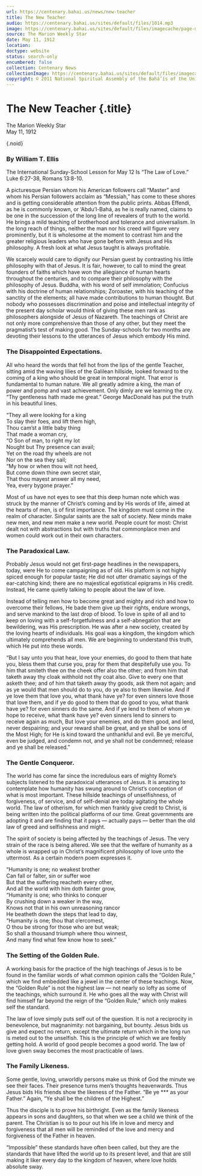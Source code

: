 ```yaml
---
url: https://centenary.bahai.us/news/new-teacher
title: The New Teacher
audio: https://centenary.bahai.us/sites/default/files/1014.mp3
image: https://centenary.bahai.us/sites/default/files/imagecache/page-main-image/images/press_clippings/05-11-1912%2CThe%20Marion%20%28Ohio%29%20Weekly%20Star%2CThe%20New%20Teacher%20%28Abdu%27l-Baha%29.png
source: The Marion Weekly Star
date: May 11, 1912
location: 
doctype: website
status: search-only
encumbered: false
collection: Centenary News
collectionImage: https://centenary.bahai.us/sites/default/files/imagecache/theme-image/main_image/abdulbaha-overview-small_0.jpg
copyright: © 2011 National Spiritual Assembly of the Bahá’ís of the United States
---
```



# The New Teacher {.title}

The Marion Weekly Star  
May 11, 1912  

{.noid}  



### By William T. Ellis

The International Sunday-School Lesson for May 12 Is “The Law of Love.” Luke 6:27-38, Romans 13:8-10.

A picturesque Persian whom his American followers call “Master” and whom his Persian followers acclaim as “Messiah,” has come to these shores and is getting considerable attention from the public prints. Abbas Effendi, as he is commonly known, or ‘Abdu’l-Bahá, as he is really named, claims to be one in the succession of the long line of revealers of truth to the world. He brings a mild teaching of brotherhood and tolerance and universalism. In the long reach of things, neither the man nor his creed will figure very prominently, but it is wholesome at the moment to contrast him and the greater religious leaders who have gone before with Jesus and His philosophy. A fresh look at what Jesus taught is always profitable.

We scarcely would care to dignify our Persian guest by contrasting his little philosophy with that of Jesus. It is fair, however, to call to mind the great founders of faiths which have won the allegiance of human hearts throughout the centuries, and to compare their philosophy with the philosophy of Jesus. Buddha, with his word of self immolation; Confucius with his doctrine of human relationships; Zoroaster, with his teaching of the sanctity of the elements; all have made contributions to human thought. But nobody who possesses discrimination and poise and intellectual integrity of the present day scholar would think of giving these men rank as philosophers alongside of Jesus of Nazareth. The teachings of Christ are not only more comprehensive than those of any other, but they meet the pragmatist’s test of making good. The Sunday-schools for two months are devoting their lessons to the utterances of Jesus which embody His mind.

### The Disappointed Expectations.

All who heard the words that fell hot from the lips of the gentle Teacher, sitting amid the waving lilies of the Galilean hillside, looked forward to the coming of a king who should be great in temporal might. That error is fundamental to human nature. We all greatly admire a king, the man of power and pomp and vast achievement. Only dimly are we learning the cry. “Thy gentleness hath made me great.” George MacDonald has put the truth in his beautiful lines.

“They all were looking for a king  
To slay their foes, and lift them high,  
Thou cam’st a little baby thing  
That made a woman cry,  
“O Son of man, to right my lot  
Nought but Thy presence can avail;  
Yet on the road thy wheels are not  
Nor on the sea they sail;  
“My how or when thou wilt not heed,  
But come down thine own secret stair,  
That thou mayest answer all my need,  
Yea, every bygone prayer.”

Most of us have not eyes to see that this deep human note which was struck by the manner of Christ’s coming and by His words of life, aimed at the hearts of men, is of first importance. The kingdom must come in the realm of character. Singular saints are the salt of society. New minds make new men, and new men make a new world. People count for most: Christ dealt not with abstractions but with truths that commonplace men and women could work out in their own characters.

### The Paradoxical Law.

Probably Jesus would not get first-page headlines in the newspapers, today, were He to come campaigning as of old. His platform is not highly spiced enough for popular taste; He did not utter dramatic sayings of the ear-catching kind; there are no majestical egotistical epigrams in His credit. Instead, He came quietly talking to people about the law of love.

Instead of telling men how to become great and mighty and rich and how to overcome their fellows, He bade them give up their rights, endure wrongs, and serve mankind to the last drop of blood. To love in spite of all and to keep on loving with a self-forgetfulness and a self-abnegation that are bewildering, was His prescription. He was after a new society, created by the loving hearts of individuals. His goal was a kingdom, the kingdom which ultimately comprehends all men. We are beginning to understand this truth, which He put into these words.

“But I say unto you that hear, love your enemies, do good to them that hate you, bless them that curse you, pray for them that despitefully use you. To him that smiteth thee on the cheek offer also the other; and from him that taketh away thy cloak withhold not thy coat also. Give to every one that asketh thee; and of him that taketh away thy goods, ask them not again; and as ye would that men should do to you, do ye also to them likewise. And if ye love them that love you, what thank have ye? for even sinners love those that love them, and if ye do good to them that do good to you, what thank have ye? for even sinners do the same. And if ye lend to them of whom ye hope to receive, what thank have ye? even sinners lend to sinners to receive again as much, But love your enemies, and do them good, and lend, never despairing; and your reward shall be great, and ye shall be sons of the Most High; for He is kind toward the unthankful and evil. Be ye merciful, even be judged, and condemn not, and ye shall not be condemned; release and ye shall be released.”

### The Gentle Conqueror.

The world has come far since the incredulous ears of mighty Rome’s subjects listened to the paradoxical utterances of Jesus. It is amazing to contemplate how humanity has swung around to Christ’s conception of what is most important. These hillside teachings of unselfishness, of forgiveness, of service, and of self-denial are today agitating the whole world. The law of otherism, for which men frankly give credit to Christ, is being written into the political platforms of our time. Great governments are adopting it and are finding that it pays — actually pays — better than the old law of greed and selfishness and might.

The spirit of society is being affected by the teachings of Jesus. The very strain of the race is being altered. We see that the welfare of humanity as a whole is wrapped up in Christ’s magnificent philosophy of love unto the uttermost. As a certain modern poem expresses it.

“Humanity is one; no weakest brother  
Can fall or falter, sin or suffer woe  
But that the suffering reacheth every other,  
And all the world with him doth fainter grow,  
“Humanity is one; who thinks to conquer  
By crushing down a weaker in the way,  
Knows not that in his own unreasoning rancor  
He beatheth down the steps that lead to day,  
“Humanity is one; thou that o’ercomest,  
O thou be strong for those who are but weak;  
So shall a thousand triumph where thou winnest,  
And many find what few know how to seek.”

### The Setting of the Golden Rule.

A working basis for the practice of the high teachings of Jesus is to be found in the familiar words of what common opinion calls the “Golden Rule,” which we find embedded like a jewel in the center of these teachings. Now, the “Golden Rule” is not the highest law — not nearly so lofty as some of the teachings, which surround it. He who goes all the way with Christ will find himself far beyond the reign of the “Golden Rule,” which only makes self the standard.

The law of love simply puts self out of the question. It is not a reciprocity in benevolence, but magnanimity: not bargaining, but bounty. Jesus bids us give and expect no return, except the ultimate return which in the long run is meted out to the unselfish. This is the principle of which we are feebly getting hold. A world of good people becomes a good world. The law of love given sway becomes the most practicable of laws.

### The Family Likeness.

Some gentle, loving, unworldly persons make us think of God the minute we see their faces. Their presence turns men’s thoughts heavenwards. Thus Jesus bids His friends show the likeness of the Father. “Be ye *** as your Father.” Again, “Ye shall be the children of the Highest.”

Thus the disciple is to prove his birthright. Even as the family likeness appears in sons and daughters, so that when we see a child we think of the parent. The Christian is so to pour out his life in love and mercy and forgiveness that all men will be reminded of the love and mercy and forgiveness of the Father in heaven.

“Impossible” these standards have often been called, but they are the standards that have lifted the world up to its present level, and that are still making it liker every day to the kingdom of heaven, where love holds absolute sway.